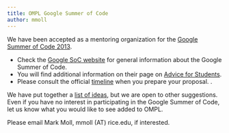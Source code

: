 ```yaml
---
title: OMPL Google Summer of Code
author: mmoll
---
```

We have been accepted as a mentoring organization for the <a href="http://www.google-melange.com/gsoc/homepage/google/gsoc2013">Google Summer of Code 2013</a>.

- Check the <a href="http://www.google-melange.com/">Google SoC website</a> for general information about the Google Summer of Code.
- You will find additional information on their page on <a href="http://code.google.com/p/google-summer-of-code/wiki/AdviceforStudents">Advice for Students</a>.
- Please consult the official <a href="http://www.google-melange.com/gsoc/events/google/gsoc2013">timeline</a> when you prepare your proposal.
.

We have put together a <a href="http://www.kavrakilab.org/GSoC2013.html">list of ideas</a>, but we are open to other suggestions. Even if you have no interest in participating in the Google Summer of Code, let us know what you would like to see added to OMPL.

Please email Mark Moll, mmoll (AT) rice.edu, if interested.
